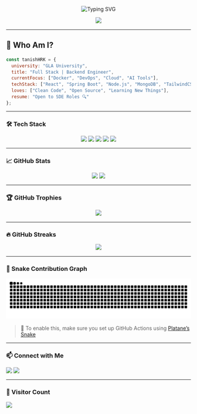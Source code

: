 <!-- Profile Banner -->
<p align="center">
  <img src="https://readme-typing-svg.demolab.com?font=Fira+Code&weight=500&size=28&pause=1000&color=36BCF7&width=600&lines=Hi+%F0%9F%91%8B%2C+I'm+TANISH+HRK!;Full-Stack+Developer+%F0%9F%9A%80;Backend+Engineer+%7C+Tech+Explorer" alt="Typing SVG" />
</p>

<p align="center">
  <img src="https://media.giphy.com/media/26tn33aiTi1jkl6H6/giphy.gif" width="350px" />
</p>

---

## 🚀 Who Am I?

```js
const tanishHRK = {
  university: "GLA University",
  title: "Full Stack | Backend Engineer",
  currentFocus: ["Docker", "DevOps", "Cloud", "AI Tools"],
  techStack: ["React", "Spring Boot", "Node.js", "MongoDB", "TailwindCSS"],
  loves: ["Clean Code", "Open Source", "Learning New Things"],
  resume: "Open to SDE Roles 🔍"
};
```

---

### 🛠 Tech Stack

<p align="center">
  <!-- Languages -->
  <img src="https://skillicons.dev/icons?i=js,ts,html,css,py,java" />
  <!-- Frontend -->
  <img src="https://skillicons.dev/icons?i=react,next,tailwind" />
  <!-- Backend -->
  <img src="https://skillicons.dev/icons?i=nodejs,express,mongodb" />
  <!-- DevOps -->
  <img src="https://skillicons.dev/icons?i=docker,aws,linux,git" />
  <!-- Tools -->
  <img src="https://skillicons.dev/icons?i=github,vscode,cursor" />
</p>

---

### 📈 GitHub Stats

<p align="center">
  <img src="https://github-readme-stats.vercel.app/api?username=tanish-hrk&show_icons=true&theme=radical" height="170" />
  <img src="https://github-readme-stats.vercel.app/api/top-langs/?username=tanish-hrk&layout=compact&theme=radical" height="170" />
</p>

---

### 🏆 GitHub Trophies

<p align="center">
  <img src="https://github-profile-trophy.vercel.app/?username=tanish-hrk&theme=monokai&no-frame=true&title=Stars,Followers,Repositories,Commits" />
</p>

---

### 🔥 GitHub Streaks

<p align="center">
    <img src="https://github-readme-streak-stats.herokuapp.com?user=tanish-hrk" />
</p>

---

### 🐍 Snake Contribution Graph

<p align="center">
  <img src="https://raw.githubusercontent.com/tanish-hrk/tanish-hrk/output/github-contribution-grid-snake.svg" alt="Snake animation" />
</p>

> 📝 To enable this, make sure you set up GitHub Actions using [Platane’s Snake](https://github.com/Platane/snk)

---

### 📫 Connect with Me
  <a href="https://linkedin.com/in/tanish-hrk" target="_blank"><img src="https://img.shields.io/badge/LinkedIn-blue?logo=linkedin&style=for-the-badge" /></a>
  <a href="hrktanish05@gmail.com"><img src="https://img.shields.io/badge/Email-red?logo=gmail&style=for-the-badge" /></a>
<!--   <a href="https://twitter.com/tanish_hrk"><img src="https://img.shields.io/badge/Twitter-1DA1F2?logo=twitter&style=for-the-badge" /></a> -->

---


### 📍 Visitor Count
  <img src="https://komarev.com/ghpvc/?username=tanish-hrk&label=Profile%20Views&color=brightgreen&style=flat" />
